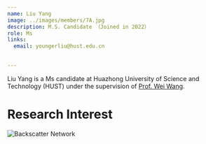 ```yaml
---
name: Liu Yang
image: ../images/members/7A.jpg
description: M.S. Candidate （Joined in 2022）
role: Ms
links:
  email: youngerliu@hust.edu.cn

  
---
```


Liu Yang is a Ms candidate at Huazhong University of Science and Technology (HUST) under the supervision of [Prof. Wei Wang](https://eic.hust.edu.cn/professor/wangwei/index.html). 


Research Interest
======
![Backscatter Network](https://www.researchgate.net/profile/Joshua-Smith-94/publication/262411741/figure/fig5/AS:668631771926531@1536425645208/Ambient-Backscatter-Communication-between-two-battery-free-devices-One-such-device.png)  




